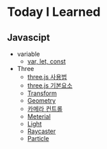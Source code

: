 # Today I Learned

## Javascipt
* variable
  * [var, let, const](https://github.com/jayG9269/TodayILearned/blob/main/javascript/var_let_const.md)
* Three
  * [three.js 사용법](https://github.com/jayG9269/TodayILearned/blob/main/javascript/Three_%EC%82%AC%EC%9A%A9%EB%B2%95.md)
  * [three.js 기본요소](https://github.com/jayG9269/TodayILearned/blob/main/javascript/Three_%EA%B8%B0%EB%B3%B8%EC%9A%94%EC%86%8C.md)
  * [Transform]()
  * [Geometry]()
  * [카메라 컨트롤]()
  * [Meterial]()
  * [Light]()
  * [Raycaster]()
  * [Particle]()
